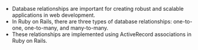 - Database relationships are important for creating robust and scalable applications in web development.
- In Ruby on Rails, there are three types of database relationships: one-to-one, one-to-many, and many-to-many.
- These relationships are implemented using ActiveRecord associations in Ruby on Rails.